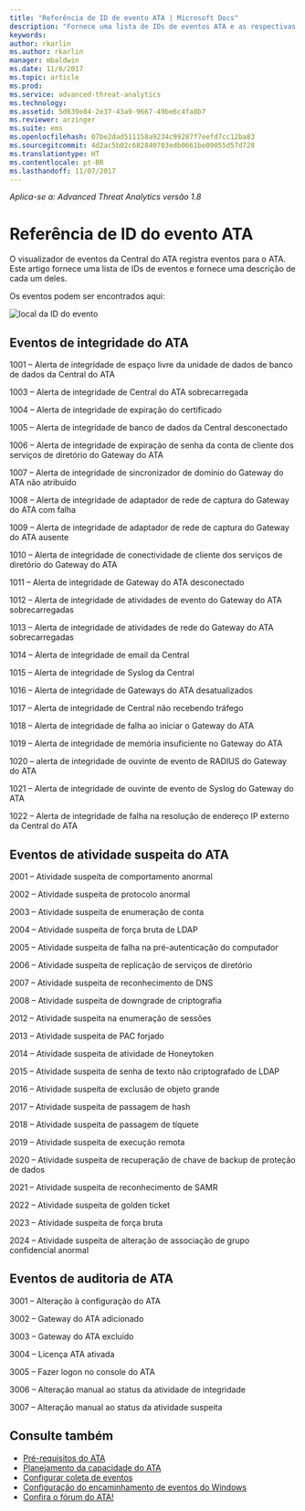 ```yaml
---
title: "Referência de ID de evento ATA | Microsoft Docs"
description: "Fornece uma lista de IDs de eventos ATA e as respectivas descrições."
keywords: 
author: rkarlin
ms.author: rkarlin
manager: mbaldwin
ms.date: 11/6/2017
ms.topic: article
ms.prod: 
ms.service: advanced-threat-analytics
ms.technology: 
ms.assetid: 5d639e84-2e37-43a9-9667-49be6c4fa8b7
ms.reviewer: arzinger
ms.suite: ems
ms.openlocfilehash: 07be2dad511158a9234c99287f7eefd7cc12ba83
ms.sourcegitcommit: 4d2ac5b02c682840703edb0661be09055d57d728
ms.translationtype: HT
ms.contentlocale: pt-BR
ms.lasthandoff: 11/07/2017
---
```

*Aplica-se a: Advanced Threat Analytics versão 1.8*


# <a name="ata-event-id-reference"></a>Referência de ID do evento ATA

O visualizador de eventos da Central do ATA registra eventos para o ATA. Este artigo fornece uma lista de IDs de eventos e fornece uma descrição de cada um deles.

Os eventos podem ser encontrados aqui:

![local da ID do evento](./media/event-id-location.png)

## <a name="ata-health-events"></a>Eventos de integridade do ATA

1001 – Alerta de integridade de espaço livre da unidade de dados de banco de dados da Central do ATA 

1003 – Alerta de integridade de Central do ATA sobrecarregada 

1004 – Alerta de integridade de expiração do certificado 

1005 – Alerta de integridade de banco de dados da Central desconectado 

1006 – Alerta de integridade de expiração de senha da conta de cliente dos serviços de diretório do Gateway do ATA 

1007 – Alerta de integridade de sincronizador de domínio do Gateway do ATA não atribuído 

1008 – Alerta de integridade de adaptador de rede de captura do Gateway do ATA com falha 

1009 – Alerta de integridade de adaptador de rede de captura do Gateway do ATA ausente 

1010 – Alerta de integridade de conectividade de cliente dos serviços de diretório do Gateway do ATA 

1011 – Alerta de integridade de Gateway do ATA desconectado 

1012 – Alerta de integridade de atividades de evento do Gateway do ATA sobrecarregadas 

1013 – Alerta de integridade de atividades de rede do Gateway do ATA sobrecarregadas 

1014 – Alerta de integridade de email da Central 

1015 – Alerta de integridade de Syslog da Central 

1016 – Alerta de integridade de Gateways do ATA desatualizados 

1017 – Alerta de integridade de Central não recebendo tráfego 

1018 – Alerta de integridade de falha ao iniciar o Gateway do ATA 

1019 – Alerta de integridade de memória insuficiente no Gateway do ATA 

1020 – alerta de integridade de ouvinte de evento de RADIUS do Gateway do ATA 

1021 – Alerta de integridade de ouvinte de evento de Syslog do Gateway do ATA 

1022 – Alerta de integridade de falha na resolução de endereço IP externo da Central do ATA 
 
## <a name="ata-suspicious-activity-events"></a>Eventos de atividade suspeita do ATA

2001 – Atividade suspeita de comportamento anormal 

2002 – Atividade suspeita de protocolo anormal 

2003 – Atividade suspeita de enumeração de conta 

2004 – Atividade suspeita de força bruta de LDAP 

2005 – Atividade suspeita de falha na pré-autenticação do computador 

2006 – Atividade suspeita de replicação de serviços de diretório 

2007 – Atividade suspeita de reconhecimento de DNS 

2008 – Atividade suspeita de downgrade de criptografia 

2012 – Atividade suspeita na enumeração de sessões 

2013 – Atividade suspeita de PAC forjado 

2014 – Atividade suspeita de atividade de Honeytoken 

2015 – Atividade suspeita de senha de texto não criptografado de LDAP 

2016 – Atividade suspeita de exclusão de objeto grande 

2017 – Atividade suspeita de passagem de hash 

2018 – Atividade suspeita de passagem de tíquete 

2019 – Atividade suspeita de execução remota 

2020 – Atividade suspeita de recuperação de chave de backup de proteção de dados 

2021 – Atividade suspeita de reconhecimento de SAMR 

2022 – Atividade suspeita de golden ticket 

2023 – Atividade suspeita de força bruta 

2024 – Atividade suspeita de alteração de associação de grupo confidencial anormal  

## <a name="ata-auditing-events"></a>Eventos de auditoria de ATA

3001 – Alteração à configuração do ATA 

3002 – Gateway do ATA adicionado

3003 – Gateway do ATA excluído

3004 – Licença ATA ativada

3005 – Fazer logon no console do ATA

3006 – Alteração manual ao status da atividade de integridade 

3007 – Alteração manual ao status da atividade suspeita 


## <a name="see-also"></a>Consulte também
- [Pré-requisitos do ATA](ata-prerequisites.md)
- [Planejamento da capacidade do ATA](ata-capacity-planning.md)
- [Configurar coleta de eventos](configure-event-collection.md)
- [Configuração do encaminhamento de eventos do Windows](configure-event-collection.md#configuring-windows-event-forwarding)
- [Confira o fórum do ATA!](https://social.technet.microsoft.com/Forums/security/home?forum=mata)
